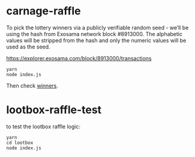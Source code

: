 # carnage-raffle

To pick the lottery winners via a publicly verifiable random seed - we’ll be using the hash from Exosama network block #8913000. The alphabetic values will be stripped from the hash and only the numeric values will be used as the seed.

https://explorer.exosama.com/block/8913000/transactions

```
yarn
node index.js
```

Then check [winners](./winners.json).

# lootbox-raffle-test

to test the lootbox raffle logic:

```
yarn
cd lootbox
node index.js

```
